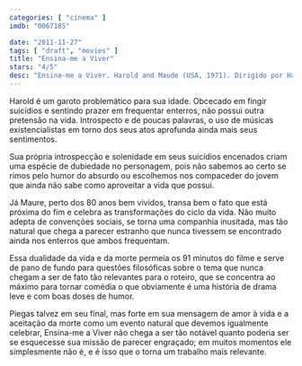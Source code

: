 ```yaml
---
categories: [ "cinema" ]
imdb: "0067185"

date: "2011-11-27"
tags: [ "draft", "movies" ]
title: "Ensina-me a Viver"
stars: "4/5"
desc: "Ensina-me a Viver. Harold and Maude (USA, 1971). Dirigido por Hal Ashby. Escrito por Colin Higgins. Com Ruth Gordon, Bud Cort, Vivian Pickles, Cyril Cusack, Charles Tyner, Ellen Geer, Eric Christmas, G. Wood, Judy Engles."
---
```

Harold é um garoto problemático para sua idade. Obcecado em fingir suicídios e sentindo prazer em frequentar enterros, não possui outra pretensão na vida. Introspecto e de poucas palavras, o uso de músicas existencialistas em torno dos seus atos aprofunda ainda mais seus sentimentos.

Sua própria introspecção e solenidade em seus suicídios encenados criam uma espécie de dubiedade no personagem, pois não sabemos ao certo se rimos pelo humor do absurdo ou escolhemos nos compaceder do jovem que ainda não sabe como aproveitar a vida que possui.

Já Maure, perto dos 80 anos bem vividos, transa bem o fato que está próxima do fim e celebra as transformações do ciclo da vida. Não muito adepta de convenções sociais, se torna uma companhia inusitada, mas tão natural que chega a parecer estranho que nunca tivessem se encontrado ainda nos enterros que ambos frequentam.

Essa dualidade da vida e da morte permeia os 91 minutos do filme e serve de pano de fundo para questões filosóficas sobre o tema que nunca chegam a ser de fato tão relevantes para o roteiro, que se concentra ao máximo para tornar comédia o que obviamente é uma história de drama leve e com boas doses de humor.

Piegas talvez em seu final, mas forte em sua mensagem de amor à vida e a aceitação da morte como um evento natural que devemos igualmente celebrar, Ensina-me a Viver não chega a ser tão notável quanto poderia ser se esquecesse sua missão de parecer engraçado; em muitos momentos ele simplesmente não é, e é isso que o torna um trabalho mais relevante.
